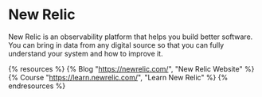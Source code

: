 # New Relic

New Relic is an observability platform that helps you build better software. You can bring in data from any digital source so that you can fully understand your system and how to improve it.

{% resources %}
  {% Blog "https://newrelic.com/", "New Relic Website" %}
  {% Course "https://learn.newrelic.com/", "Learn New Relic" %}
{% endresources %}
